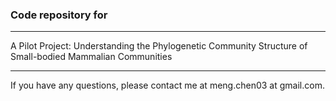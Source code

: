 ### Code repository for 

---
A Pilot Project: Understanding the Phylogenetic Community Structure of Small-bodied Mammalian Communities

---

If you have any questions, please contact me at meng.chen03 at gmail.com.

